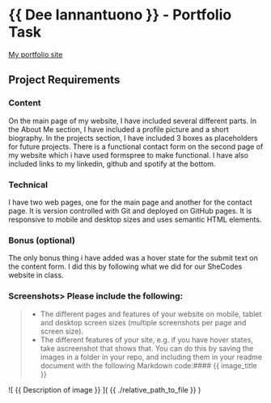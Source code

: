 # {{ Dee Iannantuono }} - Portfolio Task

[My portfolio site]( https://dee-iannantuono.github.io/project_one/ )

## Project Requirements

### Content
On the main page of my website, I have included several different parts. In the About Me section, I have included a profile picture and a short biography. In the projects section, I have included 3 boxes as placeholders for future projects. There is a functional contact form on the second page of my website which i have used formspree to make functional. I have also included links to my linkedin, github and spotify at the bottom. 

### Technical
I have two web pages, one for the main page and another for the contact page. It is version controlled with Git and deployed on GitHub pages. It is responsive to mobile and desktop sizes and uses semantic HTML elements.

### Bonus (optional)
The only bonus thing i have added was a hover state for the submit text on the content form. I did this by following what we did for our SheCodes website in class. 

### Screenshots> Please include the following:
> - The different pages and features of your website on mobile, tablet and desktop screen sizes (multiple screenshots per page and screen size).
> - The different features of your site, e.g. if you have hover states, take ascreenshot that shows that.
> You can do this by saving the images in a folder in your repo, and including them in your readme document with the following Markdown code:#### {{ image_title }}

![ {{ Description of image }} ]( {{ ./relative_path_to_file }} )